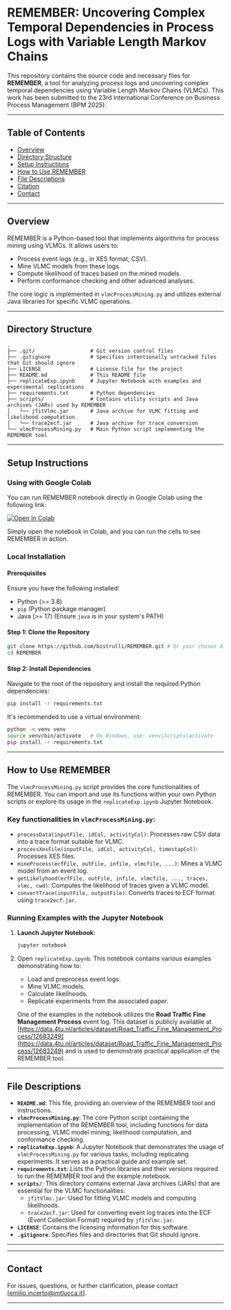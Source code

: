 # REMEMBER: Uncovering Complex Temporal Dependencies in Process Logs with Variable Length Markov Chains

This repository contains the source code and necessary files for **REMEMBER**, a tool for analyzing process logs and uncovering complex temporal dependencies using Variable Length Markov Chains (VLMCs). This work has been submitted to the 23rd International Conference on Business Process Management (BPM 2025).

---

## Table of Contents
- [Overview](#overview)
- [Directory Structure](#directory-structure)
- [Setup Instructions](#setup-instructions)
- [How to Use REMEMBER](#how-to-use-remember)
- [File Descriptions](#file-descriptions)
- [Citation](#citation)
- [Contact](#contact)

---

## Overview

REMEMBER is a Python-based tool that implements algorithms for process mining using VLMCs. It allows users to:
- Process event logs (e.g., in XES format, CSV).
- Mine VLMC models from these logs.
- Compute likelihood of traces based on the mined models.
- Perform conformance checking and other advanced analyses.

The core logic is implemented in `vlmcProcessMining.py` and utilizes external Java libraries for specific VLMC operations.

---

## Directory Structure

```
.
├── .git/                  # Git version control files
├── .gitignore             # Specifies intentionally untracked files that Git should ignore
├── LICENSE                # License file for the project
├── README.md              # This README file
├── replicateExp.ipynb     # Jupyter Notebook with examples and experimental replications
├── requirements.txt       # Python dependencies
├── scripts/               # Contains utility scripts and Java archives (JARs) used by REMEMBER
│   └── jfitVlmc.jar       # Java archive for VLMC fitting and likelihood computation
│   └── trace2ecf.jar      # Java archive for trace conversion
└── vlmcProcessMining.py   # Main Python script implementing the REMEMBER tool
```

---

## Setup Instructions

### Using with Google Colab

You can run REMEMBER notebook directly in Google Colab using the following link:

[![Open In Colab](https://colab.research.google.com/assets/colab-badge.svg)](https://colab.research.google.com/github/bistrulli/REMEMBER/blob/main/replicateExp.ipynb)

Simply open the notebook in Colab, and you can run the cells to see REMEMBER in action.

### Local Installation

#### Prerequisites
Ensure you have the following installed:
- Python (>= 3.8)
- `pip` (Python package manager)
- Java (>= 17) (Ensure `java` is in your system's PATH)

#### Step 1: Clone the Repository
```bash
git clone https://github.com/bistrulli/REMEMBER.git # Or your chosen directory name
cd REMEMBER
```

#### Step 2: Install Dependencies
Navigate to the root of the repository and install the required Python dependencies:
```bash
pip install -r requirements.txt
```

It's recommended to use a virtual environment:
```bash
python -m venv venv
source venv/bin/activate   # On Windows, use: venv\Scripts\activate
pip install -r requirements.txt
```

---

## How to Use REMEMBER

The `vlmcProcessMining.py` script provides the core functionalities of REMEMBER. You can import and use its functions within your own Python scripts or explore its usage in the `replicateExp.ipynb` Jupyter Notebook.

### Key functionalities in `vlmcProcessMining.py`:
- `processData(inputFile, idCol, activityCol)`: Processes raw CSV data into a trace format suitable for VLMC.
- `processXesFile(inputFile, idCol, activityCol, timestapCol)`: Processes XES files.
- `mineProcess(ecfFile, outFile, infile, vlmcfile, ...)`: Mines a VLMC model from an event log.
- `getLikelyhood(ecfFile, outFile, infile, vlmcfile, ..., traces, vlmc, cwd)`: Computes the likelihood of traces given a VLMC model.
- `convertTrace(inputFile, outputFile)`: Converts traces to ECF format using `trace2ecf.jar`.

### Running Examples with the Jupyter Notebook
1.  **Launch Jupyter Notebook:**
    ```bash
    jupyter notebook
    ```
2.  Open `replicateExp.ipynb`. This notebook contains various examples demonstrating how to:
    - Load and preprocess event logs.
    - Mine VLMC models.
    - Calculate likelihoods.
    - Replicate experiments from the associated paper.

    One of the examples in the notebook utilizes the **Road Traffic Fine Management Process** event log. This dataset is publicly available at [https://data.4tu.nl/articles/dataset/Road_Traffic_Fine_Management_Process/12683249](https://data.4tu.nl/articles/dataset/Road_Traffic_Fine_Management_Process/12683249) and is used to demonstrate practical application of the REMEMBER tool.

---

## File Descriptions

- **`README.md`**: This file, providing an overview of the REMEMBER tool and instructions.
- **`vlmcProcessMining.py`**: The core Python script containing the implementation of the REMEMBER tool, including functions for data processing, VLMC model mining, likelihood computation, and conformance checking.
- **`replicateExp.ipynb`**: A Jupyter Notebook that demonstrates the usage of `vlmcProcessMining.py` for various tasks, including replicating experiments. It serves as a practical guide and example set.
- **`requirements.txt`**: Lists the Python libraries and their versions required to run the REMEMBER tool and the example notebook.
- **`scripts/`**: This directory contains external Java archives (JARs) that are essential for the VLMC functionalities:
    - `jfitVlmc.jar`: Used for fitting VLMC models and computing likelihoods.
    - `trace2ecf.jar`: Used for converting event log traces into the ECF (Event Collection Format) required by `jfitVlmc.jar`.
- **`LICENSE`**: Contains the licensing information for this software.
- **`.gitignore`**: Specifies files and directories that Git should ignore.

---

<!--
## Citation
If you use REMEMBER in your research or work, please cite our paper (once published):

```
REMEMBER: Uncovering Complex Temporal Dependencies in Process Logs with Variable Length Markov Chains
(Submitted to BPM 2025)
```
You can also refer to the original paper that introduced the VLMC-based stochastic conformance checking:
```
Stochastic Conformance Checking based on Variable-length Markov Chains
```
-->

---

## Contact
For issues, questions, or further clarification, please contact [emilio.incerto@imtlucca.it].

---